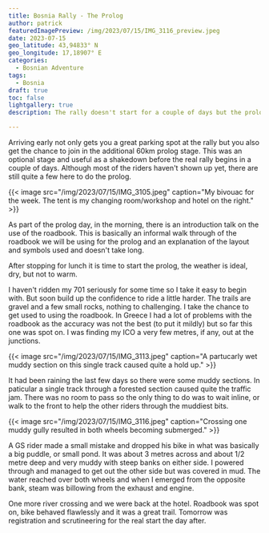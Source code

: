 ```yaml
---
title: Bosnia Rally - The Prolog
author: patrick
featuredImagePreview: /img/2023/07/15/IMG_3116_preview.jpeg
date: 2023-07-15
geo_latitude: 43,94833° N
geo_longitude: 17,18907° E
categories:
  - Bosnian Adventure
tags:
  - Bosnia
draft: true
toc: false
lightgallery: true
description: The rally doesn't start for a couple of days but the prolog is an optional extra stage over a short 60km trail around Kupres. Most of the competitors haven't arrived yet so it's a good chance to test out your kit and bike setup.

---
```

<!--more-->
Arriving early not only gets you a great parking spot at the rally but you also get the chance to join in the additional 60km prolog stage. This was an optional stage and useful as a shakedown before the real rally begins in a couple of days. Although most of the riders haven't shown up yet, there are still quite a few here to do the prolog.

{{< image src="/img/2023/07/15/IMG_3105.jpeg" caption="My bivouac for the week. The tent is my changing room/workshop and hotel on the right." >}}

As part of the prolog day, in the morning, there is an introduction talk on the use of the roadbook. This is basically an informal walk through of the roadbook we will be using for the prolog and an explanation of the layout and symbols used and doesn't take long.

After stopping for lunch it is time to start the prolog, the weather is ideal, dry, but not to warm.

I haven't ridden my 701 seriously for some time so I take it easy to begin with. But soon build up the confidence to ride a little harder. The trails are gravel and a few small rocks, nothing to challenging. I take the chance to get used to using the roadbook. In Greece I had a lot of problems with the roadbook as the accuracy was not the best (to put it mildly) but so far this one was spot on. I was finding my ICO a very few metres, if any, out at the junctions.

{{< image src="/img/2023/07/15/IMG_3113.jpeg" caption="A partucarly wet muddy section on this single track caused quite a hold up." >}}

It had been raining the last few days so there were some muddy sections. In paticular a single track through a forested section caused quite the traffic jam. There was no room to pass so the only thing to do was to wait inline, or walk to the front to help the other riders through the muddiest bits.

{{< image src="/img/2023/07/15/IMG_3116.jpeg" caption="Crossing one muddy gully resulted in both wheels becoming submerged." >}}

A GS rider made a small mistake and dropped his bike in what was basically a big puddle, or small pond. It was about 3 metres across and about 1/2 metre deep and very muddy with steep banks on either side. I powered through and managed to get out the other side but was covered in mud. The water reached over both wheels and when I emerged from the opposite bank, steam was billowing from the exhaust and engine.

One more river crossing and we were back at the hotel. Roadbook was spot on, bike behaved flawlessly and it was a great trail. Tomorrow was registration and scrutineering for the real start the day after.
